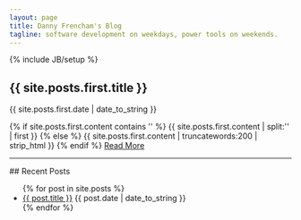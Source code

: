 ```yaml
---
layout: page
title: Danny Frencham's Blog
tagline: software development on weekdays, power tools on weekends.
---
```

{% include JB/setup %}

<h2>{{ site.posts.first.title }}</h2>
<p class="text-primary">{{ site.posts.first.date | date_to_string }}</p>
{% if site.posts.first.content contains '<!--more-->' %}
{{ site.posts.first.content | split:'<!--more-->' | first }}
{% else %}
{{ site.posts.first.content | truncatewords:200 | strip_html }}
{% endif %}
<a href="{{ BASE_PATH }}{{ site.posts.first.url }}" class="btn btn-default">
  Read More <span class="glyphicon glyphicon-arrow-right"></span>
</a>
<hr>
## Recent Posts

<ul class="posts">
  {% for post in site.posts %}
    <li> 
    	<a href="{{ BASE_PATH }}{{ post.url }}">{{ post.title }}</a> 
    	<span>{{ post.date | date_to_string }}</span>
    </li>
  {% endfor %}
</ul>

